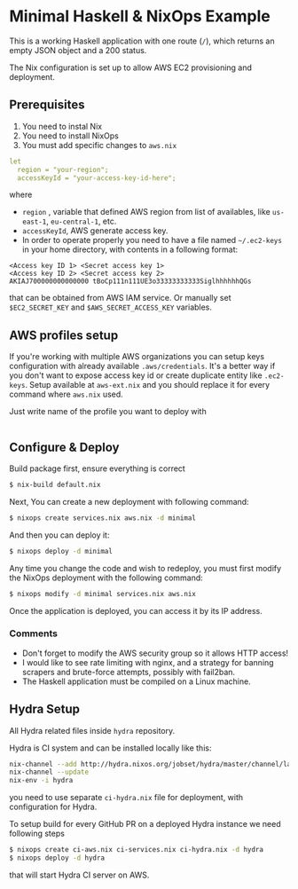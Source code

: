 # Minimal Haskell & NixOps Example

This is a working Haskell application with one route (`/`), which returns an
empty JSON object and a 200 status.

The Nix configuration is set up to allow AWS EC2 provisioning and deployment.

## Prerequisites

1. You need to instal Nix
2. You need to install NixOps
3. You must add specific changes to `aws.nix`
```yaml
let
  region = "your-region";
  accessKeyId = "your-access-key-id-here";
```

where
- `region`     , variable that defined AWS region from list of availables, like `us-east-1`, `eu-central-1`, etc.
- `accessKeyId`, AWS generate access key.
- In order to operate properly you need to have a file named `~/.ec2-keys` in your home directory, with contents in a following format:
```
<Access key ID 1> <Secret access key 1>
<Access key ID 2> <Secret access key 2>
AKIAJ700000000000000 tBoCp111n111UE3o33333333333SiglhhhhhhQGs
```
that can be obtained from AWS IAM service.
Or manually set `$EC2_SECRET_KEY` and `$AWS_SECRET_ACCESS_KEY` variables.

## AWS profiles setup
If you're working with multiple AWS organizations you can setup keys configuration with already available `.aws/credentials`. It's a better way if you don't want to expose access key id or create duplicate entity like `.ec2-keys`. Setup available at `aws-ext.nix` and you should replace it for every command where `aws.nix` used.

Just write name of the profile you want to deploy with
```

```


## Configure & Deploy

Build package first, ensure everything is correct
```bash
$ nix-build default.nix
```

Next, You can create a new deployment with following command:
```bash
$ nixops create services.nix aws.nix -d minimal
```

And then you can deploy it:
```bash
$ nixops deploy -d minimal
```

Any time you change the code and wish to redeploy, you must first modify the
NixOps deployment with the following command:
```bash
$ nixops modify -d minimal services.nix aws.nix
```

Once the application is deployed, you can access it by its IP address.

### Comments

- Don't forget to modify the AWS security group so it allows HTTP access!
- I would like to see rate limiting with nginx, and a strategy for banning
scrapers and brute-force attempts, possibly with fail2ban.
- The Haskell application must be compiled on a Linux machine.

## Hydra Setup

All Hydra related files inside `hydra` repository.

Hydra is CI system and can be installed locally like this:
```bash
nix-channel --add http://hydra.nixos.org/jobset/hydra/master/channel/latest
nix-channel --update
nix-env -i hydra
```

you need to use separate `ci-hydra.nix` file for deployment, with configuration for Hydra.

To setup build for every GitHub PR on a deployed Hydra instance we need following steps

```bash
$ nixops create ci-aws.nix ci-services.nix ci-hydra.nix -d hydra
$ nixops deploy -d hydra
```

that will start Hydra CI server on AWS.
